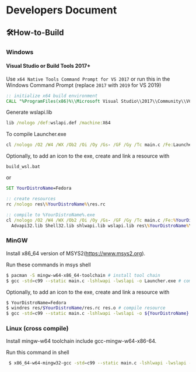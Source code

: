# Developers Document

## 🛠How-to-Build

### Windows

#### Visual Studio or Build Tools 2017+

Use `x64 Native Tools Command Prompt for VS 2017` or run this in the Windows Command Prompt (replace `2017` with `2019` for VS 2019)
```cmd
:: initialize x64 build environment
CALL "%ProgramFiles(x86)%\\Microsoft Visual Studio\\2017\\Community\\VC\\Auxiliary\\Build\\vcvarsall.bat" x64
```

Generate wslapi.lib
```cmd
lib /nologo /def:wslapi.def /machine:X64
```

To compile Launcher.exe
```cmd
cl /nologo /O2 /W4 /WX /Ob2 /Oi /Oy /Gs- /GF /Gy /Tc main.c /Fe:Launcher.exe Advapi32.lib Shell32.lib shlwapi.lib wslapi.lib
```

Optionally, to add an icon to the exe, create and link a resource with
```
build_wsl.bat
```

or

```cmd
SET YourDistroName=Fedora

:: create resources
rc /nologo res\%YourDistroName%\res.rc

:: compile to %YourDistroName%.exe
cl /nologo /O2 /W4 /WX /Ob2 /Oi /Oy /Gs- /GF /Gy /Tc main.c /Fe:%YourDistroName%.exe ^
  Advapi32.lib Shell32.lib shlwapi.lib wslapi.lib res\%YourDistroName%\res.res
```

### MinGW
Install x86_64 version of MSYS2(https://www.msys2.org).

Run these commands in msys shell
```bash
$ pacman -S mingw-w64-x86_64-toolchain # install tool chain
$ gcc -std=c99 --static main.c -lshlwapi -lwslapi -o Launcher.exe # compile main.c
```

Optionally, to add an icon to the exe, create and link a resource with
```bash
$ YourDistroName=Fedora
$ windres res/$YourDistroName/res.rc res.o # compile resource
$ gcc -std=c99 --static main.c -lshlwapi -lwslapi -o ${YourDistroName}.exe res.o # compile main.c
```

### Linux (cross compile)
Install mingw-w64 toolchain include gcc-mingw-w64-x86-64.

Run this command in shell
```bash
 $ x86_64-w64-mingw32-gcc -std=c99 --static main.c -lshlwapi -lwslapi -o Launcher.exe # compile main.c
```
